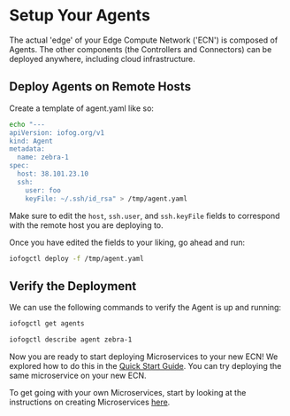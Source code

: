 # Setup Your Agents

The actual 'edge' of your Edge Compute Network ('ECN') is composed of Agents. The other components (the Controllers and Connectors) can be deployed anywhere, including cloud infrastructure.

## Deploy Agents on Remote Hosts

Create a template of agent.yaml like so:

```bash
echo "---
apiVersion: iofog.org/v1
kind: Agent
metadata:
  name: zebra-1
spec:
  host: 38.101.23.10
  ssh:
    user: foo
    keyFile: ~/.ssh/id_rsa" > /tmp/agent.yaml
```

Make sure to edit the `host`, `ssh.user`, and `ssh.keyFile` fields to correspond with the remote host you are deploying to.

Once you have edited the fields to your liking, go ahead and run:

```bash
iofogctl deploy -f /tmp/agent.yaml
```

## Verify the Deployment

We can use the following commands to verify the Agent is up and running:

```bash
iofogctl get agents
```

```bash
iofogctl describe agent zebra-1
```

Now you are ready to start deploying Microservices to your new ECN! We explored how to do this in the [Quick Start Guide](../getting-started/quick-start.html). You can try deploying the same microservice on your new ECN.

To get going with your own Microservices, start by looking at the instructions on creating Microservices [here](../writing-microservices/overview.html).
